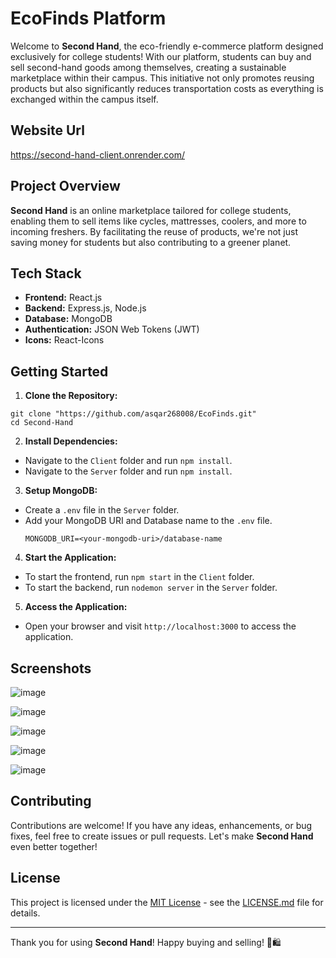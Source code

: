 # EcoFinds Platform

Welcome to **Second Hand**, the eco-friendly e-commerce platform designed exclusively for college students! With our platform, students can buy and sell second-hand goods among themselves, creating a sustainable marketplace within their campus. This initiative not only promotes reusing products but also significantly reduces transportation costs as everything is exchanged within the campus itself.

## Website Url

https://second-hand-client.onrender.com/

## Project Overview

**Second Hand** is an online marketplace tailored for college students, enabling them to sell items like cycles, mattresses, coolers, and more to incoming freshers. By facilitating the reuse of products, we're not just saving money for students but also contributing to a greener planet.

## Tech Stack

- **Frontend:** React.js
- **Backend:** Express.js, Node.js
- **Database:** MongoDB
- **Authentication:** JSON Web Tokens (JWT)
- **Icons:** React-Icons

## Getting Started

1. **Clone the Repository:**

```
git clone "https://github.com/asqar268008/EcoFinds.git"
cd Second-Hand
```

2. **Install Dependencies:**

- Navigate to the `Client` folder and run `npm install`.
- Navigate to the `Server` folder and run `npm install`.

3. **Setup MongoDB:**

- Create a `.env` file in the `Server` folder.
- Add your MongoDB URI and Database name to the `.env` file.
  ```
  MONGODB_URI=<your-mongodb-uri>/database-name
  ```

4. **Start the Application:**

- To start the frontend, run `npm start` in the `Client` folder.
- To start the backend, run `nodemon server` in the `Server` folder.

5. **Access the Application:**

- Open your browser and visit `http://localhost:3000` to access the application.

## Screenshots

![image](https://github.com/Kraizan/Second-Hand/assets/63310123/e9d4bb64-d5aa-4075-af9c-de6970bd7c08)

![image](https://github.com/Kraizan/Second-Hand/assets/63310123/9c07f1b6-6650-4004-9b78-5340d0f94099)

![image](https://github.com/Kraizan/Second-Hand/assets/63310123/413441d1-5bdb-4ceb-b9fd-52aadd71c13a)

![image](https://github.com/Kraizan/Second-Hand/assets/63310123/20d224e3-ad00-46c6-b0da-3376e410b635)

![image](https://github.com/Kraizan/Second-Hand/assets/63310123/15572d2d-7777-485c-9fa8-df913ca80894)

## Contributing

Contributions are welcome! If you have any ideas, enhancements, or bug fixes, feel free to create issues or pull requests. Let's make **Second Hand** even better together!

## License

This project is licensed under the [MIT License](LICENSE.md) - see the [LICENSE.md](LICENSE.md) file for details.

---

Thank you for using **Second Hand**! Happy buying and selling! 🌱🛍️

